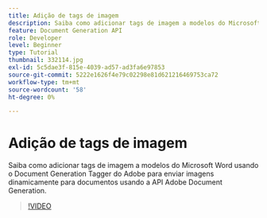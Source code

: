 ```yaml
---
title: Adição de tags de imagem
description: Saiba como adicionar tags de imagem a modelos do Microsoft Word usando o Adobe Document Generation Tagger para enviar imagens dinamicamente para documentos usando a API Adobe Document Generation
feature: Document Generation API
role: Developer
level: Beginner
type: Tutorial
thumbnail: 332114.jpg
exl-id: 5c5dae3f-815e-4039-ad57-ad3fa6e97853
source-git-commit: 5222e1626f4e79c02298e81d621216469753ca72
workflow-type: tm+mt
source-wordcount: '58'
ht-degree: 0%

---
```


# Adição de tags de imagem

Saiba como adicionar tags de imagem a modelos do Microsoft Word usando o Document Generation Tagger do Adobe para enviar imagens dinamicamente para documentos usando a API Adobe Document Generation.

>[!VIDEO](https://video.tv.adobe.com/v/332114?hidetitle=true)
